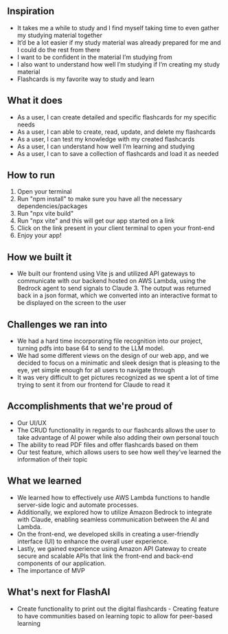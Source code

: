 ## Inspiration
- It takes me a while to study and I find myself taking time to even gather my studying material together
- It’d be a lot easier if my study material was already prepared for me and I could do the rest from there
- I want to be confident in the material I’m studying from
- I also want to understand how well I’m studying if I’m creating my study material
- Flashcards is my favorite way to study and learn

## What it does
- As a user, I can create detailed and specific flashcards for my specific needs
- As a user, I can able to create, read, update, and delete my flashcards
- As a user, I can test my knowledge with my created flashcards
- As a user, I can understand how well I’m learning and studying
- As a user, I can to save a collection of flashcards and load it as needed

## How to run
1. Open your terminal
2. Run "npm install" to make sure you have all the necessary dependencies/packages
3. Run "npx vite build"
4. Run "npx vite" and this will get our app started on a link
5. Click on the link present in your client terminal to open your front-end
6. Enjoy your app!

## How we built it
- We built our frontend using Vite js and utilized API gateways to communicate with our backend hosted on AWS Lambda, using the Bedrock agent to send signals to Claude 3. The output was returned back in a json format, which we converted into an interactive format to be displayed on the screen to the user

## Challenges we ran into
- We had a hard time incorporating file recognition into our project, turning pdfs into base 64 to send to the LLM model.
- We had some different views on the design of our web app, and we decided to focus on a minimatic and sleek design that is pleasing to the eye, yet simple enough for all users to navigate through
- It was very difficult to get pictures recognized as we spent a lot of time trying to sent it from our frontend for Claude to read it

## Accomplishments that we're proud of
- Our UI/UX
- The CRUD functionality in regards to our flashcards allows the user to take advantage of AI power while also adding their own personal touch
- The ability to read PDF files and offer flashcards based on them
- Our test feature, which allows users to see how well they’ve learned the information of their topic

## What we learned
- We learned how to effectively use AWS Lambda functions to handle server-side logic and automate processes. 
- Additionally, we explored how to utilize Amazon Bedrock to integrate with Claude, enabling seamless communication between the AI and Lambda. 
- On the front-end, we developed skills in creating a user-friendly interface (UI) to enhance the overall user experience. 
- Lastly, we gained experience using Amazon API Gateway to create secure and scalable APIs that link the front-end and back-end components of our application.
- The importance of MVP

## What's next for FlashAI
- Create functionality to print out the digital flashcards
      -	Creating feature to have communities based on learning topic to allow for peer-based learning


